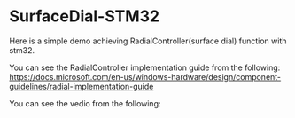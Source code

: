 # SurfaceDial-STM32
 Here is a simple demo achieving RadialController(surface dial) function with stm32.
 
 You can see the RadialController implementation guide from the following:
 https://docs.microsoft.com/en-us/windows-hardware/design/component-guidelines/radial-implementation-guide
 
 You can see the vedio from the following:
